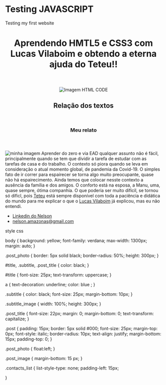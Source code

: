 # Testing JAVASCRIPT
Testing my first website

<!DOCTYPE html> 
<html>
  <head>
    <meta charset="utf-8">
    <title>Site Teste Nelson</title>  
    <link rel="stylesheet" href="style.css">	
  </head>
  <body>
     <header>
	   <h1 id="title">Aprendendo HMTL5 e CSS3 com Lucas Vilaboim e obtendo a eterna ajuda do Teteu!!</h1>
	 </header>
	 <section>
	   <header>
	     <img src="HTML CODE.jpg" alt="Imagem HTML CODE" class="subtitle_image">
	     <h2 class="subtitle">Relação dos textos</h2>
	   </header>
	   <article class="post">
	      <header>
		    <h3 class="post_title">Meu relato</h3>
		  </header>
		  <p class="post_content">
			<img src="https://www.instagram.com/tivqfazer/.jpg" alt="minha imagem" class="post_photo"> 
			Aprender do zero e via EAD qualquer assunto não é fácil, 
			principalmente quando se tem que dividir a tarefa de estudar 
			com as tarefas de casa e do trabalho. O contexto só piora 
			quando se leva em consideração o atual momento global, 
			de pandemia da Covid-19. O simples fato de ir correr 
			para espairecer se torna algo muito preocupante, quase 
			não há espairecimento. Ainda temos que colocar nesste contexto 
			a ausência da família e dos amigos. O conforto está na esposa, 
			a Manu, uma, quase sempre, ótima companhia. O que poderia ser 
			muito difícil, se tornou só díficl, pois 
			<a href="https://www.linkedin.com/in/matheuscmpm/" target="_blank">Teteu</a> 
			está sempre disponível com toda a paciência e didática do 
			mundo para me explicar o que o <a href="https://www.linkedin.com/in/vilaboim/" target="_blank">Lucas Vilaboim</a> 
			já explicou, mas eu não entendi.
		  </p>
	   </article>
	 <section>
	 <footer>
	    <ul class="contacts_list">
		  <li>
		    <a href="https://www.linkedin.com/in/nelson-p-021729200/" target="_blank">Linkedin do Nelson</a>
		  </li>
		  <li>
		  <a href="mailto:nelson.amazonas@gmail.com">nelson.amazonas@gmail.com</a>
		  </li>
		</ul>  
	 </footer> 
 </body>
</html>
 



style css

body {
	background: yellow;
	font-family: verdana;
	max-width: 1300px;
	margin: auto;
}

.post_photo {
	border: 5px solid black;
	border-radius: 50%;
	height: 300px;
}
		

#title, .subtitle, .post_title {
	color: black;
}

#title {
	font-size: 25px;
	text-transform: uppercase;
}

a {
	text-decoration: underline;
	color: blue  ;
}

.subtitle {
	color: black;
	font-size: 25px;
	margin-bottom: 10px;
}

.subtitle_image {
	width: 100%;
	height: 300px;
}
	
.post_title {
	font-size: 22px;
	margin: 0;
	margin-bottom: 0;
	text-transform: capitalize;
}

.post {
	padding: 15px;
	border: 5px solid #000;
	font-size: 25px;
	margin-top: 0px;
	font-style: italic;
	border-radius: 10px;
	text-align: justify;
	margin-bottom: 15px;
	padding-top: 0;
}

.post_photo {
	float:left;
}

.post_image {
	margin-bottom: 15 px;
}

.contacts_list {
	list-style-type: none;
	padding-left: 15px;
	
}
